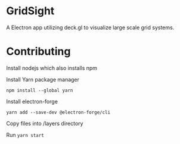 # GridSight

A Electron app utilizing deck.gl to visualize large scale grid systems.


# Contributing

Install nodejs which also installs npm

Install Yarn package manager

`npm install --global yarn`

Install electron-forge

`yarn add --save-dev @electron-forge/cli`

Copy files into /layers directory

Run `yarn start`

